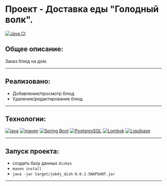 # Проект - Доставка еды "Голодный волк".

[![Java CI](https://github.com/PerpetuumEbner/job4j_dish/actions/workflows/maven.yml/badge.svg)](https://github.com/PerpetuumEbner/job4j_dish/actions/workflows/maven.yml)

## Общее описание:

Заказ блюд на дом.

***

## Реализовано:

* Добавление/просмотр блюд
* Удаление/редактирование блюд

***

## Технологии:

[![java](https://img.shields.io/badge/java-17-red)](https://www.java.com/)
[![maven](https://img.shields.io/badge/apache--maven-3.8.3-blue)](https://maven.apache.org/)
[![Spring Boot](https://img.shields.io/badge/Spring%20Boot-3.6.0-brightgreen)](https://spring.io/projects/spring-boot)
[![PostgresSQL](https://img.shields.io/badge/PostgreSQL-15-blue)](https://www.postgresql.org/)
[![Lombok](https://img.shields.io/badge/Lombok-1.18.26-red)](https://projectlombok.org/)
[![Liquibase](https://img.shields.io/badge/Liquibase-4.17.2-orange)](https://www.liquibase.org/)

***

## Запуск проекта:

* создать базу данных `dishes`
* `maven install`
* `java -jar target/job4j_dish-0.0.1-SNAPSHOT.jar`

***